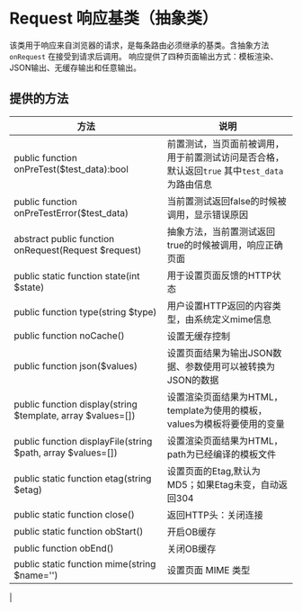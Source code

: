 # Request 响应基类（抽象类）
该类用于响应来自浏览器的请求，是每条路由必须继承的基类。含抽象方法 `onRequest` 在接受到请求后调用。
响应提供了四种页面输出方式：模板渲染、JSON输出、无缓存输出和任意输出。

## 提供的方法
| 方法 |说明|
|-----|-----|
| public function onPreTest($test_data):bool | 前置测试，当页面前被调用，用于前置测试访问是否合格，默认返回`true` 其中`test_data`为路由信息|
| public function onPreTestError($test_data) | 当前置测试返回false的时候被调用，显示错误原因 |
| abstract public function onRequest(Request $request) | 抽象方法，当前置测试返回true的时候被调用，响应正确页面|
| public static function state(int $state) | 用于设置页面反馈的HTTP状态 |
| public function type(string $type) | 用户设置HTTP返回的内容类型，由系统定义mime信息 |
| public function noCache() | 设置无缓存控制 |
| public function json($values) | 设置页面结果为输出JSON数据、参数使用可以被转换为JSON的数据 |
| public function display(string $template, array $values=[]) | 设置渲染页面结果为HTML，template为使用的模板，values为模板将要使用的变量 |
| public function displayFile(string $path, array $values=[]) | 设置渲染页面结果为HTML，path为已经编译的模板文件|
| public static function etag(string $etag) | 设置页面的Etag,默认为MD5；如果Etag未变，自动返回304 |
| public static function close() | 返回HTTP头：关闭连接 |
| public static function obStart() | 开启OB缓存 |
| public function obEnd() | 关闭OB缓存 |
| public static function mime(string $name='') | 设置页面 MIME 类型 |
| 